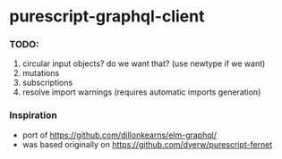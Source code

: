 # purescript-graphql-client

### TODO:

1. circular input objects? do we want that? (use newtype if we want)
2. mutations
3. subscriptions
4. resolve import warnings (requires automatic imports generation)


### Inspiration

- port of https://github.com/dillonkearns/elm-graphql/
- was based originally on https://github.com/dyerw/purescript-fernet
